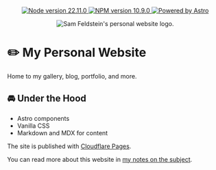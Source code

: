 <p align="center">
  <a href="https://nodejs.org/en">
    <img src="https://img.shields.io/badge/node-v22.11.0-417D37" alt="Node version 22.11.0">
  </a>
<a href="https://www.npmjs.com">
    <img src="https://img.shields.io/badge/npm-10.9.0-C63031" alt="NPM version 10.9.0">
  </a>
  
  <a href="https://astro.build">
    <img src="https://img.shields.io/badge/Powered_by-Astro-45158A" alt="Powered by Astro">
  </a>
</p>

<p align="center">
  <img src="https://github.com/user-attachments/assets/989f2b5f-0e0e-42c9-9be8-e4e9b281dfe9" alt="Sam Feldstein's personal website logo." />
</p>

# ✏️ My Personal Website

Home to my gallery, blog, portfolio, and more.

## 🚘 Under the Hood

- Astro components
- Vanilla CSS
- Markdown and MDX for content

The site is published with [Cloudflare Pages](https://pages.cloudflare.com).

You can read more about this website in [my notes on the subject](https://notebook.samfeldstein.xyz/notes/personal-site-notes/).
